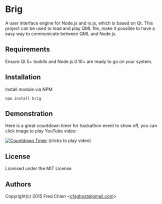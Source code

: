 Brig
====

A user interface engine for Node.js and io.js, which is based on Qt. This project can be used to load and play QML file, make it possible to have a easy way to communicate between QML and Node.js.

Requirements
---

Ensure Qt 5+ tookits and Node.js 0.10+ are ready to go on your system.

Installation
---

Install module via NPM
```
npm install brig
```

Demonstration
---

Here is a great countdown timer for hackathon event to show off, you can click image to play YouTube video:

[![Countdown Timer](https://cloud.githubusercontent.com/assets/252072/7604018/44697ee8-f96f-11e4-9690-db826fccbc22.png)](http://www.youtube.com/watch?v=D6CnZfK723M)
(clicks to play video)

License
---
Licensed under the MIT License

Authors
---
Copyright(c) 2015 Fred Chien <<cfsghost@gmail.com>>
